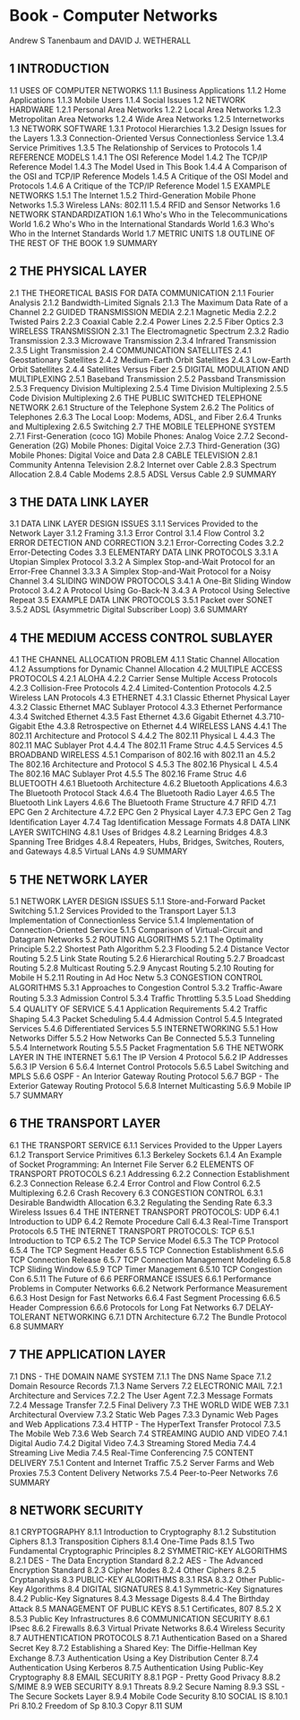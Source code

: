 # Book - Computer Networks

Andrew S Tanenbaum and DAVID J. WETHERALL

## 1 INTRODUCTION

1.1 USES OF COMPUTER NETWORKS
1.1.1 Business Applications
1.1.2 Home Applications
1.1.3 Mobile Users
1.1.4 Social Issues
1.2 NETWORK HARDWARE
1.2.1 Personal Area Networks
1.2.2 Local Area Networks
1.2.3 Metropolitan Area Networks
1.2.4 Wide Area Networks
1.2.5 Internetworks
1.3 NETWORK SOFTWARE
1.3.1 Protocol Hierarchies
1.3.2 Design Issues for the Layers
1.3.3 Connection-Oriented Versus Connectionless Service
1.3.4 Service Primitives
1.3.5 The Relationship of Services to Protocols
1.4 REFERENCE MODELS
1.4.1 The OSI Reference Model
1.4.2 The TCP/IP Reference Model
1.4.3 The Model Used in This Book
1.4.4 A Comparison of the OSI and TCP/IP Reference Models
1.4.5 A Critique of the OSI Model and Protocols
1.4.6 A Critique of the TCP/IP Reference Model
1.5 EXAMPLE NETWORKS
1.5.1 The Internet
1.5.2 Third-Generation Mobile Phone Networks
1.5.3 Wireless LANs: 802.11
1.5.4 RFID and Sensor Networks
1.6 NETWORK STANDARDIZATION
1.6.1 Who's Who in the Telecommunications World
1.6.2 Who's Who in the International Standards World
1.6.3 Who's Who in the Internet Standards World
1.7 METRIC UNITS
1.8 OUTLINE OF THE REST OF THE BOOK
1.9 SUMMARY

## 2 THE PHYSICAL LAYER

2.1 THE THEORETICAL BASIS FOR DATA COMMUNICATION
2.1.1 Fourier Analysis
2.1.2 Bandwidth-Limited Signals
2.1.3 The Maximum Data Rate of a Channel
2.2 GUIDED TRANSMISSION MEDIA
2.2.1 Magnetic Media
2.2.2 Twisted Pairs
2.2.3 Coaxial Cable
2.2.4 Power Lines
2.2.5 Fiber Optics
2.3 WIRELESS TRANSMISSION
2.3.1 The Electromagnetic Spectrum
2.3.2 Radio Transmission
2.3.3 Microwave Transmission
2.3.4 Infrared Transmission
2.3.5 Light Transmission
2.4 COMMUNICATION SATELLITES
2.4.1 Geostationary Satellites
2.4.2 Medium-Earth Orbit Satellites
2.4.3 Low-Earth Orbit Satellites
2.4.4 Satellites Versus Fiber
2.5 DIGITAL MODULATION AND MULTIPLEXING
2.5.1 Baseband Transmission
2.5.2 Passband Transmission
2.5.3 Frequency Division Multiplexing
2.5.4 Time Division Multiplexing
2.5.5 Code Division Multiplexing
2.6 THE PUBLIC SWITCHED TELEPHONE NETWORK
2.6.1 Structure of the Telephone System
2.6.2 The Politics of Telephones
2.6.3 The Local Loop: Modems, ADSL, and Fiber
2.6.4 Trunks and Multiplexing
2.6.5 Switching
2.7 THE MOBILE TELEPHONE SYSTEM
2.7.1 First-Generation (coco 1G) Mobile Phones: Analog Voice
2.7.2 Second-Generation (2G) Mobile Phones: Digital Voice
2.7.3 Third-Generation (3G) Mobile Phones: Digital Voice and Data
2.8 CABLE TELEVISION
2.8.1 Community Antenna Television
2.8.2 Internet over Cable
2.8.3 Spectrum Allocation
2.8.4 Cable Modems
2.8.5 ADSL Versus Cable
2.9 SUMMARY

## 3 THE DATA LINK LAYER

3.1 DATA LINK LAYER DESIGN ISSUES
3.1.1 Services Provided to the Network Layer
3.1.2 Framing
3.1.3 Error Control
3.1.4 Flow Control
3.2 ERROR DETECTION AND CORRECTION
3.2.1 Error-Correcting Codes
3.2.2 Error-Detecting Codes
3.3 ELEMENTARY DATA LINK PROTOCOLS
3.3.1 A Utopian Simplex Protocol
3.3.2 A Simplex Stop-and-Wait Protocol for an Error-Free Channel
3.3.3 A Simplex Stop-and-Wait Protocol for a Noisy Channel
3.4 SLIDING WINDOW PROTOCOLS
3.4.1 A One-Bit Sliding Window Protocol
3.4.2 A Protocol Using Go-Back-N
3.4.3 A Protocol Using Selective Repeat
3.5 EXAMPLE DATA LINK PROTOCOLS
3.5.1 Packet over SONET
3.5.2 ADSL (Asymmetric Digital Subscriber Loop)
3.6 SUMMARY

## 4 THE MEDIUM ACCESS CONTROL SUBLAYER

4.1 THE CHANNEL ALLOCATION PROBLEM
4.1.1 Static Channel Allocation
4.1.2 Assumptions for Dynamic Channel Allocation
4.2 MULTIPLE ACCESS PROTOCOLS
4.2.1 ALOHA
4.2.2 Carrier Sense Multiple Access Protocols
4.2.3 Collision-Free Protocols
4.2.4 Limited-Contention Protocols
4.2.5 Wireless LAN Protocols
4.3 ETHERNET
4.3.1 Classic Ethernet Physical Layer
4.3.2 Classic Ethernet MAC Sublayer Protocol
4.3.3 Ethernet Performance
4.3.4 Switched Ethernet
4.3.5 Fast Ethernet
4.3.6 Gigabit Ethernet
4.3.710-Gigabit Ethe
4.3.8 Retrospective on Ethernet
4.4 WIRELESS LANS
4.4.1 The 802.11 Architecture and Protocol S
4.4.2 The 802.11 Physical L
4.4.3 The 802.11 MAC Sublayer Prot
4.4.4 The 802.11 Frame Struc
4.4.5 Services
4.5 BROADBAND WIRELESS
4.5.1 Comparison of 802.16 with 802.11 an
4.5.2 The 802.16 Architecture and Protocol S
4.5.3 The 802.16 Physical L
4.5.4 The 802.16 MAC Sublayer Prot
4.5.5 The 802.16 Frame Struc
4.6 BLUETOOTH
4.6.1 Bluetooth Architecture
4.6.2 Bluetooth Applications
4.6.3 The Bluetooth Protocol Stack
4.6.4 The Bluetooth Radio Layer
4.6.5 The Bluetooth Link Layers
4.6.6 The Bluetooth Frame Structure
4.7 RFID
4.7.1 EPC Gen 2 Architecture
4.7.2 EPC Gen 2 Physical Layer
4.7.3 EPC Gen 2 Tag Identiﬁcation Layer
4.7.4 Tag Identiﬁcation Message Formats
4.8 DATA LINK LAYER SWITCHING
4.8.1 Uses of Bridges
4.8.2 Learning Bridges
4.8.3 Spanning Tree Bridges
4.8.4 Repeaters, Hubs, Bridges, Switches, Routers, and Gateways
4.8.5 Virtual LANs
4.9 SUMMARY

## 5 THE NETWORK LAYER

5.1 NETWORK LAYER DESIGN ISSUES
5.1.1 Store-and-Forward Packet Switching
5.1.2 Services Provided to the Transport Layer
5.1.3 Implementation of Connectionless Service
5.1.4 Implementation of Connection-Oriented Service
5.1.5 Comparison of Virtual-Circuit and Datagram Networks
5.2 ROUTING ALGORITHMS
5.2.1 The Optimality Principle
5.2.2 Shortest Path Algorithm
5.2.3 Flooding
5.2.4 Distance Vector Routing
5.2.5 Link State Routing
5.2.6 Hierarchical Routing
5.2.7 Broadcast Routing
5.2.8 Multicast Routing
5.2.9 Anycast Routing
5.2.10 Routing for Mobile H
5.2.11 Routing in Ad Hoc Netw
5.3 CONGESTION CONTROL ALGORITHMS
5.3.1 Approaches to Congestion Control
5.3.2 Trafﬁc-Aware Routing
5.3.3 Admission Control
5.3.4 Trafﬁc Throttling
5.3.5 Load Shedding
5.4 QUALITY OF SERVICE
5.4.1 Application Requirements
5.4.2 Trafﬁc Shaping
5.4.3 Packet Scheduling
5.4.4 Admission Control
5.4.5 Integrated Services
5.4.6 Differentiated Services
5.5 INTERNETWORKING
5.5.1 How Networks Differ
5.5.2 How Networks Can Be Connected
5.5.3 Tunneling
5.5.4 Internetwork Routing
5.5.5 Packet Fragmentation
5.6 THE NETWORK LAYER IN THE INTERNET
5.6.1 The IP Version 4 Protocol
5.6.2 IP Addresses
5.6.3 IP Version 6
5.6.4 Internet Control Protocols
5.6.5 Label Switching and MPLS
5.6.6 OSPF - An Interior Gateway Routing Protocol
5.6.7 BGP - The Exterior Gateway Routing Protocol
5.6.8 Internet Multicasting
5.6.9 Mobile IP
5.7 SUMMARY

## 6 THE TRANSPORT LAYER

6.1 THE TRANSPORT SERVICE
6.1.1 Services Provided to the Upper Layers
6.1.2 Transport Service Primitives
6.1.3 Berkeley Sockets
6.1.4 An Example of Socket Programming: An Internet File Server
6.2 ELEMENTS OF TRANSPORT PROTOCOLS
6.2.1 Addressing
6.2.2 Connection Establishment
6.2.3 Connection Release
6.2.4 Error Control and Flow Control
6.2.5 Multiplexing
6.2.6 Crash Recovery
6.3 CONGESTION CONTROL
6.3.1 Desirable Bandwidth Allocation
6.3.2 Regulating the Sending Rate
6.3.3 Wireless Issues
6.4 THE INTERNET TRANSPORT PROTOCOLS: UDP
6.4.1 Introduction to UDP
6.4.2 Remote Procedure Call
6.4.3 Real-Time Transport Protocols
6.5 THE INTERNET TRANSPORT PROTOCOLS: TCP
6.5.1 Introduction to TCP
6.5.2 The TCP Service Model
6.5.3 The TCP Protocol
6.5.4 The TCP Segment Header
6.5.5 TCP Connection Establishment
6.5.6 TCP Connection Release
6.5.7 TCP Connection Management Modeling
6.5.8 TCP Sliding Window
6.5.9 TCP Timer Management
6.5.10 TCP Congestion Con
6.5.11 The Future of
6.6 PERFORMANCE ISSUES
6.6.1 Performance Problems in Computer Networks
6.6.2 Network Performance Measurement
6.6.3 Host Design for Fast Networks
6.6.4 Fast Segment Processing
6.6.5 Header Compression
6.6.6 Protocols for Long Fat Networks
6.7 DELAY-TOLERANT NETWORKING
6.7.1 DTN Architecture
6.7.2 The Bundle Protocol
6.8 SUMMARY

## 7 THE APPLICATION LAYER

7.1 DNS - THE DOMAIN NAME SYSTEM
7.1.1 The DNS Name Space
7.1.2 Domain Resource Records
7.1.3 Name Servers
7.2 ELECTRONIC MAIL
7.2.1 Architecture and Services
7.2.2 The User Agent
7.2.3 Message Formats
7.2.4 Message Transfer
7.2.5 Final Delivery
7.3 THE WORLD WIDE WEB
7.3.1 Architectural Overview
7.3.2 Static Web Pages
7.3.3 Dynamic Web Pages and Web Applications
7.3.4 HTTP - The HyperText Transfer Protocol
7.3.5 The Mobile Web
7.3.6 Web Search
7.4 STREAMING AUDIO AND VIDEO
7.4.1 Digital Audio
7.4.2 Digital Video
7.4.3 Streaming Stored Media
7.4.4 Streaming Live Media
7.4.5 Real-Time Conferencing
7.5 CONTENT DELIVERY
7.5.1 Content and Internet Trafﬁc
7.5.2 Server Farms and Web Proxies
7.5.3 Content Delivery Networks
7.5.4 Peer-to-Peer Networks
7.6 SUMMARY

## 8 NETWORK SECURITY

8.1 CRYPTOGRAPHY
8.1.1 Introduction to Cryptography
8.1.2 Substitution Ciphers
8.1.3 Transposition Ciphers
8.1.4 One-Time Pads
8.1.5 Two Fundamental Cryptographic Principles
8.2 SYMMETRIC-KEY ALGORITHMS
8.2.1 DES - The Data Encryption Standard
8.2.2 AES - The Advanced Encryption Standard
8.2.3 Cipher Modes
8.2.4 Other Ciphers
8.2.5 Cryptanalysis
8.3 PUBLIC-KEY ALGORITHMS
8.3.1 RSA
8.3.2 Other Public-Key Algorithms
8.4 DIGITAL SIGNATURES
8.4.1 Symmetric-Key Signatures
8.4.2 Public-Key Signatures
8.4.3 Message Digests
8.4.4 The Birthday Attack
8.5 MANAGEMENT OF PUBLIC KEYS
8.5.1 Certiﬁcates, 807 8.5.2 X
8.5.3 Public Key Infrastructures
8.6 COMMUNICATION SECURITY
8.6.1 IPsec
8.6.2 Firewalls
8.6.3 Virtual Private Networks
8.6.4 Wireless Security
8.7 AUTHENTICATION PROTOCOLS
8.7.1 Authentication Based on a Shared Secret Key
8.7.2 Establishing a Shared Key: The Difﬁe-Hellman Key Exchange
8.7.3 Authentication Using a Key Distribution Center
8.7.4 Authentication Using Kerberos
8.7.5 Authentication Using Public-Key Cryptography
8.8 EMAIL SECURITY
8.8.1 PGP - Pretty Good Privacy
8.8.2 S/MIME
8.9 WEB SECURITY
8.9.1 Threats
8.9.2 Secure Naming
8.9.3 SSL - The Secure Sockets Layer
8.9.4 Mobile Code Security
8.10 SOCIAL IS
8.10.1 Pri
8.10.2 Freedom of Sp
8.10.3 Copyr
8.11 SUM
